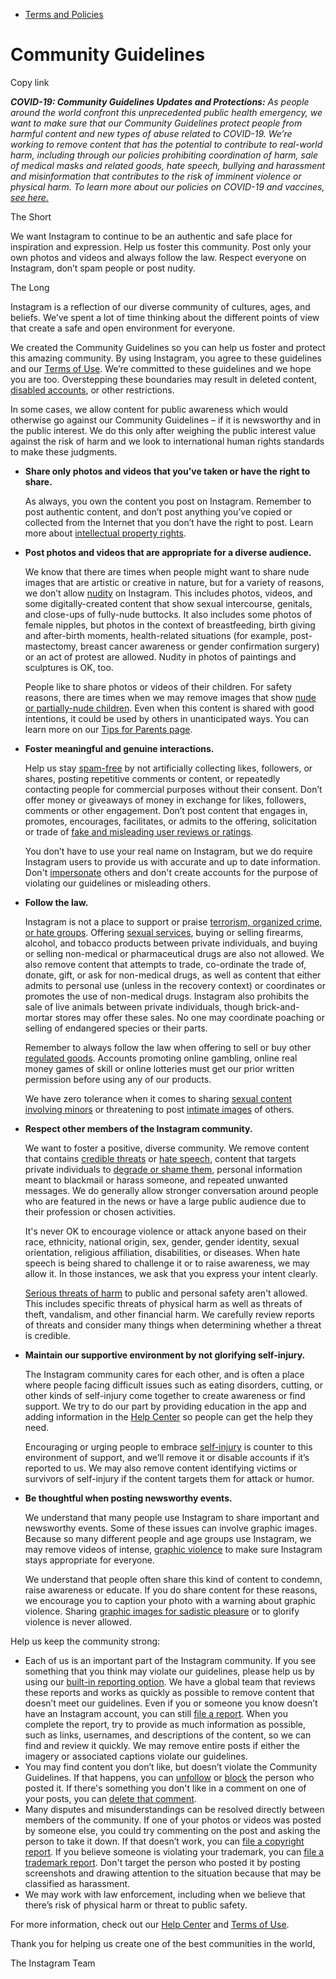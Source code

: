 *   [Terms and Policies](https://help.instagram.com/1417489251945243/?helpref=breadcrumb)

Community Guidelines
====================

Copy link

_**COVID-19: Community Guidelines Updates and Protections:** As people around the world confront this unprecedented public health emergency, we want to make sure that our Community Guidelines protect people from harmful content and new types of abuse related to COVID-19. We’re working to remove content that has the potential to contribute to real-world harm, including through our policies prohibiting coordination of harm, sale of medical masks and related goods, hate speech, bullying and harassment and misinformation that contributes to the risk of imminent violence or physical harm. To learn more about our policies on COVID-19 and vaccines, [see here.](https://help.instagram.com/697825587576762?helpref=faq_content)_

The Short

We want Instagram to continue to be an authentic and safe place for inspiration and expression. Help us foster this community. Post only your own photos and videos and always follow the law. Respect everyone on Instagram, don’t spam people or post nudity.

The Long

Instagram is a reflection of our diverse community of cultures, ages, and beliefs. We’ve spent a lot of time thinking about the different points of view that create a safe and open environment for everyone.

We created the Community Guidelines so you can help us foster and protect this amazing community. By using Instagram, you agree to these guidelines and our [Terms of Use](https://www.instagram.com/legal/terms). We’re committed to these guidelines and we hope you are too. Overstepping these boundaries may result in deleted content, [disabled accounts](https://help.instagram.com/366993040048856?helpref=faq_content), or other restrictions.

In some cases, we allow content for public awareness which would otherwise go against our Community Guidelines – if it is newsworthy and in the public interest. We do this only after weighing the public interest value against the risk of harm and we look to international human rights standards to make these judgments.

*   **Share only photos and videos that you’ve taken or have the right to share.**
    
    As always, you own the content you post on Instagram. Remember to post authentic content, and don’t post anything you’ve copied or collected from the Internet that you don’t have the right to post. Learn more about [intellectual property rights](https://help.instagram.com/126382350847838?helpref=faq_content).
    
*   **Post photos and videos that are appropriate for a diverse audience.**
    
    We know that there are times when people might want to share nude images that are artistic or creative in nature, but for a variety of reasons, we don’t allow [nudity](https://l.instagram.com/?u=https%3A%2F%2Fwww.facebook.com%2Fcommunitystandards%2Fadult_nudity_sexual_activity&e=AT0PTc8MB3bjSq5kF5jB0SqjFvgCbn3uXBWp5gF_r17H1wvhF-PvTwyZ1U51nXqQqOqM9Lea5Y7wYRKc_sJFbk4rIazt9YmMqo3V9JDPFM3GCXFMKXSSTHg8Eh6rtQD9Vl0N6TTMolnHrHf9A6XWQQ) on Instagram. This includes photos, videos, and some digitally-created content that show sexual intercourse, genitals, and close-ups of fully-nude buttocks. It also includes some photos of female nipples, but photos in the context of breastfeeding, birth giving and after-birth moments, health-related situations (for example, post-mastectomy, breast cancer awareness or gender confirmation surgery) or an act of protest are allowed. Nudity in photos of paintings and sculptures is OK, too.
    
    People like to share photos or videos of their children. For safety reasons, there are times when we may remove images that show [nude or partially-nude children](https://l.instagram.com/?u=https%3A%2F%2Fwww.facebook.com%2Fcommunitystandards%2Fchild_nudity_sexual_exploitation&e=AT0PTc8MB3bjSq5kF5jB0SqjFvgCbn3uXBWp5gF_r17H1wvhF-PvTwyZ1U51nXqQqOqM9Lea5Y7wYRKc_sJFbk4rIazt9YmMqo3V9JDPFM3GCXFMKXSSTHg8Eh6rtQD9Vl0N6TTMolnHrHf9A6XWQQ). Even when this content is shared with good intentions, it could be used by others in unanticipated ways. You can learn more on our [Tips for Parents page](https://help.instagram.com/154475974694511/?helpref=faq_content).
    
*   **Foster meaningful and genuine interactions.**
    
    Help us stay [spam-free](https://l.instagram.com/?u=https%3A%2F%2Fwww.facebook.com%2Fcommunitystandards%2Fspam&e=AT0PTc8MB3bjSq5kF5jB0SqjFvgCbn3uXBWp5gF_r17H1wvhF-PvTwyZ1U51nXqQqOqM9Lea5Y7wYRKc_sJFbk4rIazt9YmMqo3V9JDPFM3GCXFMKXSSTHg8Eh6rtQD9Vl0N6TTMolnHrHf9A6XWQQ) by not artificially collecting likes, followers, or shares, posting repetitive comments or content, or repeatedly contacting people for commercial purposes without their consent. Don’t offer money or giveaways of money in exchange for likes, followers, comments or other engagement. Don’t post content that engages in, promotes, encourages, facilitates, or admits to the offering, solicitation or trade of [fake and misleading user reviews or ratings](https://l.instagram.com/?u=https%3A%2F%2Fwww.facebook.com%2Fcommunitystandards%2Ffraud_deception&e=AT0PTc8MB3bjSq5kF5jB0SqjFvgCbn3uXBWp5gF_r17H1wvhF-PvTwyZ1U51nXqQqOqM9Lea5Y7wYRKc_sJFbk4rIazt9YmMqo3V9JDPFM3GCXFMKXSSTHg8Eh6rtQD9Vl0N6TTMolnHrHf9A6XWQQ).
    
    You don’t have to use your real name on Instagram, but we do require Instagram users to provide us with accurate and up to date information. Don't [impersonate](https://l.instagram.com/?u=https%3A%2F%2Fwww.facebook.com%2Fcommunitystandards%2Fmisrepresentation&e=AT0PTc8MB3bjSq5kF5jB0SqjFvgCbn3uXBWp5gF_r17H1wvhF-PvTwyZ1U51nXqQqOqM9Lea5Y7wYRKc_sJFbk4rIazt9YmMqo3V9JDPFM3GCXFMKXSSTHg8Eh6rtQD9Vl0N6TTMolnHrHf9A6XWQQ) others and don't create accounts for the purpose of violating our guidelines or misleading others.
    
*   **Follow the law.**
    
    Instagram is not a place to support or praise [terrorism, organized crime, or hate groups](https://l.instagram.com/?u=https%3A%2F%2Fwww.facebook.com%2Fcommunitystandards%2Fdangerous_individuals_organizations&e=AT0PTc8MB3bjSq5kF5jB0SqjFvgCbn3uXBWp5gF_r17H1wvhF-PvTwyZ1U51nXqQqOqM9Lea5Y7wYRKc_sJFbk4rIazt9YmMqo3V9JDPFM3GCXFMKXSSTHg8Eh6rtQD9Vl0N6TTMolnHrHf9A6XWQQ). Offering [sexual services](https://l.instagram.com/?u=https%3A%2F%2Fwww.facebook.com%2Fcommunitystandards%2Fsexual_solicitation&e=AT0PTc8MB3bjSq5kF5jB0SqjFvgCbn3uXBWp5gF_r17H1wvhF-PvTwyZ1U51nXqQqOqM9Lea5Y7wYRKc_sJFbk4rIazt9YmMqo3V9JDPFM3GCXFMKXSSTHg8Eh6rtQD9Vl0N6TTMolnHrHf9A6XWQQ), buying or selling firearms, alcohol, and tobacco products between private individuals, and buying or selling non-medical or pharmaceutical drugs are also not allowed. We also remove content that attempts to trade, co-ordinate the trade of, donate, gift, or ask for non-medical drugs, as well as content that either admits to personal use (unless in the recovery context) or coordinates or promotes the use of non-medical drugs. Instagram also prohibits the sale of live animals between private individuals, though brick-and-mortar stores may offer these sales. No one may coordinate poaching or selling of endangered species or their parts.
    
    Remember to always follow the law when offering to sell or buy other [regulated goods](https://l.instagram.com/?u=https%3A%2F%2Fwww.facebook.com%2Fcommunitystandards%2Fregulated_goods&e=AT0PTc8MB3bjSq5kF5jB0SqjFvgCbn3uXBWp5gF_r17H1wvhF-PvTwyZ1U51nXqQqOqM9Lea5Y7wYRKc_sJFbk4rIazt9YmMqo3V9JDPFM3GCXFMKXSSTHg8Eh6rtQD9Vl0N6TTMolnHrHf9A6XWQQ). Accounts promoting online gambling, online real money games of skill or online lotteries must get our prior written permission before using any of our products.
    
    We have zero tolerance when it comes to sharing [sexual content involving minors](https://l.instagram.com/?u=https%3A%2F%2Fwww.facebook.com%2Fcommunitystandards%2Fchild_nudity_sexual_exploitation&e=AT0PTc8MB3bjSq5kF5jB0SqjFvgCbn3uXBWp5gF_r17H1wvhF-PvTwyZ1U51nXqQqOqM9Lea5Y7wYRKc_sJFbk4rIazt9YmMqo3V9JDPFM3GCXFMKXSSTHg8Eh6rtQD9Vl0N6TTMolnHrHf9A6XWQQ) or threatening to post [intimate images](https://l.instagram.com/?u=https%3A%2F%2Fwww.facebook.com%2Fcommunitystandards%2Fsexual_exploitation_adults&e=AT0PTc8MB3bjSq5kF5jB0SqjFvgCbn3uXBWp5gF_r17H1wvhF-PvTwyZ1U51nXqQqOqM9Lea5Y7wYRKc_sJFbk4rIazt9YmMqo3V9JDPFM3GCXFMKXSSTHg8Eh6rtQD9Vl0N6TTMolnHrHf9A6XWQQ) of others.
    
*   **Respect other members of the Instagram community.**
    
    We want to foster a positive, diverse community. We remove content that contains [credible threats](https://l.instagram.com/?u=https%3A%2F%2Fwww.facebook.com%2Fcommunitystandards%2Fcredible_violence&e=AT0PTc8MB3bjSq5kF5jB0SqjFvgCbn3uXBWp5gF_r17H1wvhF-PvTwyZ1U51nXqQqOqM9Lea5Y7wYRKc_sJFbk4rIazt9YmMqo3V9JDPFM3GCXFMKXSSTHg8Eh6rtQD9Vl0N6TTMolnHrHf9A6XWQQ) or [hate speech](https://l.instagram.com/?u=https%3A%2F%2Fwww.facebook.com%2Fcommunitystandards%2Fhate_speech&e=AT0PTc8MB3bjSq5kF5jB0SqjFvgCbn3uXBWp5gF_r17H1wvhF-PvTwyZ1U51nXqQqOqM9Lea5Y7wYRKc_sJFbk4rIazt9YmMqo3V9JDPFM3GCXFMKXSSTHg8Eh6rtQD9Vl0N6TTMolnHrHf9A6XWQQ), content that targets private individuals to [degrade or shame them](https://l.instagram.com/?u=https%3A%2F%2Fwww.facebook.com%2Fcommunitystandards%2Fbullying&e=AT0PTc8MB3bjSq5kF5jB0SqjFvgCbn3uXBWp5gF_r17H1wvhF-PvTwyZ1U51nXqQqOqM9Lea5Y7wYRKc_sJFbk4rIazt9YmMqo3V9JDPFM3GCXFMKXSSTHg8Eh6rtQD9Vl0N6TTMolnHrHf9A6XWQQ), personal information meant to blackmail or harass someone, and repeated unwanted messages. We do generally allow stronger conversation around people who are featured in the news or have a large public audience due to their profession or chosen activities.
    
    It's never OK to encourage violence or attack anyone based on their race, ethnicity, national origin, sex, gender, gender identity, sexual orientation, religious affiliation, disabilities, or diseases. When hate speech is being shared to challenge it or to raise awareness, we may allow it. In those instances, we ask that you express your intent clearly.
    
    [Serious threats of harm](https://l.instagram.com/?u=https%3A%2F%2Fwww.facebook.com%2Fcommunitystandards%2Fcredible_violence&e=AT0PTc8MB3bjSq5kF5jB0SqjFvgCbn3uXBWp5gF_r17H1wvhF-PvTwyZ1U51nXqQqOqM9Lea5Y7wYRKc_sJFbk4rIazt9YmMqo3V9JDPFM3GCXFMKXSSTHg8Eh6rtQD9Vl0N6TTMolnHrHf9A6XWQQ) to public and personal safety aren't allowed. This includes specific threats of physical harm as well as threats of theft, vandalism, and other financial harm. We carefully review reports of threats and consider many things when determining whether a threat is credible.
    
*   **Maintain our supportive environment by not glorifying self-injury.**
    
    The Instagram community cares for each other, and is often a place where people facing difficult issues such as eating disorders, cutting, or other kinds of self-injury come together to create awareness or find support. We try to do our part by providing education in the app and adding information in the [Help Center](https://help.instagram.com/) so people can get the help they need.
    
    Encouraging or urging people to embrace [self-injury](https://l.instagram.com/?u=https%3A%2F%2Fwww.facebook.com%2Fcommunitystandards%2Fsuicide_self_injury_violence&e=AT0PTc8MB3bjSq5kF5jB0SqjFvgCbn3uXBWp5gF_r17H1wvhF-PvTwyZ1U51nXqQqOqM9Lea5Y7wYRKc_sJFbk4rIazt9YmMqo3V9JDPFM3GCXFMKXSSTHg8Eh6rtQD9Vl0N6TTMolnHrHf9A6XWQQ) is counter to this environment of support, and we’ll remove it or disable accounts if it’s reported to us. We may also remove content identifying victims or survivors of self-injury if the content targets them for attack or humor.
    
*   **Be thoughtful when posting newsworthy events.**
    
    We understand that many people use Instagram to share important and newsworthy events. Some of these issues can involve graphic images. Because so many different people and age groups use Instagram, we may remove videos of intense, [graphic violence](https://l.instagram.com/?u=https%3A%2F%2Fwww.facebook.com%2Fcommunitystandards%2Fgraphic_violence&e=AT0PTc8MB3bjSq5kF5jB0SqjFvgCbn3uXBWp5gF_r17H1wvhF-PvTwyZ1U51nXqQqOqM9Lea5Y7wYRKc_sJFbk4rIazt9YmMqo3V9JDPFM3GCXFMKXSSTHg8Eh6rtQD9Vl0N6TTMolnHrHf9A6XWQQ) to make sure Instagram stays appropriate for everyone.
    
    We understand that people often share this kind of content to condemn, raise awareness or educate. If you do share content for these reasons, we encourage you to caption your photo with a warning about graphic violence. Sharing [graphic images for sadistic pleasure](https://l.instagram.com/?u=https%3A%2F%2Fwww.facebook.com%2Fcommunitystandards%2Fcruel_insensitive&e=AT0PTc8MB3bjSq5kF5jB0SqjFvgCbn3uXBWp5gF_r17H1wvhF-PvTwyZ1U51nXqQqOqM9Lea5Y7wYRKc_sJFbk4rIazt9YmMqo3V9JDPFM3GCXFMKXSSTHg8Eh6rtQD9Vl0N6TTMolnHrHf9A6XWQQ) or to glorify violence is never allowed.
    

Help us keep the community strong:

*   Each of us is an important part of the Instagram community. If you see something that you think may violate our guidelines, please help us by using our [built-in reporting option](https://help.instagram.com/165828726894770?helpref=faq_content). We have a global team that reviews these reports and works as quickly as possible to remove content that doesn’t meet our guidelines. Even if you or someone you know doesn’t have an Instagram account, you can still [file a report](https://help.instagram.com/contact/383679321740945). When you complete the report, try to provide as much information as possible, such as links, usernames, and descriptions of the content, so we can find and review it quickly. We may remove entire posts if either the imagery or associated captions violate our guidelines.
*   You may find content you don’t like, but doesn’t violate the Community Guidelines. If that happens, you can [unfollow](https://help.instagram.com/286340048138725?helpref=faq_content) or [block](https://help.instagram.com/426700567389543/?helpref=faq_content) the person who posted it. If there's something you don't like in a comment on one of your posts, you can [delete that comment](https://help.instagram.com/289098941190483?helpref=faq_content).
*   Many disputes and misunderstandings can be resolved directly between members of the community. If one of your photos or videos was posted by someone else, you could try commenting on the post and asking the person to take it down. If that doesn’t work, you can [file a copyright report](https://help.instagram.com/126382350847838?helpref=faq_content). If you believe someone is violating your trademark, you can [file a trademark report](https://help.instagram.com/222826637847963?helpref=faq_content). Don't target the person who posted it by posting screenshots and drawing attention to the situation because that may be classified as harassment.
*   We may work with law enforcement, including when we believe that there’s risk of physical harm or threat to public safety.

For more information, check out our [Help Center](https://help.instagram.com/) and [Terms of Use](https://l.instagram.com/?u=http%3A%2F%2Finstagram.com%2Flegal%2Fterms%2F%23&e=AT0PTc8MB3bjSq5kF5jB0SqjFvgCbn3uXBWp5gF_r17H1wvhF-PvTwyZ1U51nXqQqOqM9Lea5Y7wYRKc_sJFbk4rIazt9YmMqo3V9JDPFM3GCXFMKXSSTHg8Eh6rtQD9Vl0N6TTMolnHrHf9A6XWQQ).

Thank you for helping us create one of the best communities in the world,

The Instagram Team